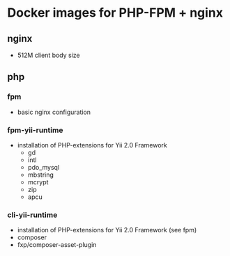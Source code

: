 Docker images for PHP-FPM + nginx
=================================

nginx
-----

- 512M client body size

php
---

### fpm

 - basic nginx configuration

### fpm-yii-runtime

 - installation of PHP-extensions for Yii 2.0 Framework
   - gd
   - intl
   - pdo_mysql
   - mbstring
   - mcrypt
   - zip
   - apcu
  
### cli-yii-runtime

 - installation of PHP-extensions for Yii 2.0 Framework (see fpm)
 - composer
 - fxp/composer-asset-plugin